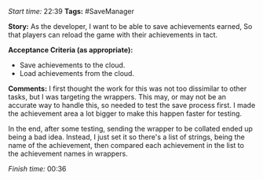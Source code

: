 
*Start time:* 22:39
**Tags:** #SaveManager 

**Story:** 
As the developer, I want to be able to save achievements earned,
So that players can reload the game with their achievements in tact.

**Acceptance Criteria (as appropriate):**
- Save achievements to the cloud.
- Load achievements from the cloud.

**Comments:** 
I first thought the work for this was not too dissimilar to other tasks, but I was targeting the wrappers. This may, or may not be an accurate way to handle this, so needed to test the save process first. I made the achievement area a lot bigger to make this happen faster for testing.

In the end, after some testing, sending the wrapper to be collated ended up being a bad idea. Instead, I just set it so there's a list of strings, being the name of the achievement, then compared each achievement in the list to the achievement names in wrappers.

*Finish time:* 00:36
